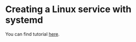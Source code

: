 # Creating a Linux service with systemd

You can find tutorial [here](https://antonputra.com/python/creating-a-linux-service-with-systemd/).
